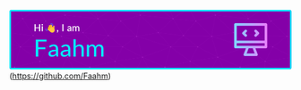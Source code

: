 ![Header Image](https://github.com/Faahm/Faahm/blob/main/github-header-image.png)(https://github.com/Faahm)

<!---
Faahm/Faahm is a ✨ special ✨ repository because its `README.md` (this file) appears on your GitHub profile.
You can click the Preview link to take a look at your changes.
--->
